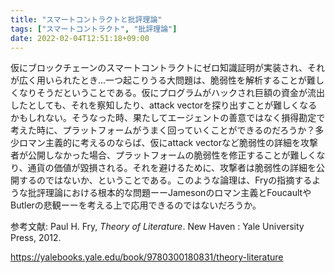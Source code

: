 ```yaml
---
title: "スマートコントラクトと批評理論"
tags: ["スマートコントラクト", "批評理論"]
date: 2022-02-04T12:51:18+09:00
---
```


仮にブロックチェーンのスマートコントラクトにゼロ知識証明が実装され、それが広く用いられたとき...一つ起こりうる大問題は、脆弱性を解析することが難しくなりそうだということである。仮にプログラムがハックされ巨額の資金が流出したとしても、それを察知したり、attack vectorを探り出すことが難しくなるかもしれない。そうなった時、果たしてエージェントの善意ではなく損得勘定で考えた時に、プラットフォームがうまく回っていくことができるのだろうか？多少ロマン主義的に考えるのならば、仮にattack vectorなど脆弱性の詳細を攻撃者が公開しなかった場合、プラットフォームの脆弱性を修正することが難しくなり、通貨の価値が毀損される。それを避けるために、攻撃者は脆弱性の詳細を公開するのではないか、ということである。このような論理は、Fryの指摘するような批評理論における根本的な問題ーーJamesonのロマン主義とFoucaultやButlerの悲観ーーを考える上で応用できるのではないだろうか。

参考文献: Paul H. Fry, *Theory of Literature*. New Haven : Yale University Press, 2012.

<https://yalebooks.yale.edu/book/9780300180831/theory-literature>